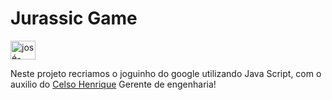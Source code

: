 # Jurassic Game


<a href="https://www.linkedin.com/in/jos%C3%A9-wesley-da-silva-220376200/" target="blank"><img align="center" src="https://www.flaticon.com/svg/vstatic/svg/145/145807.svg?token=exp=1611375404~hmac=83625b70eed06b26de7ef3709e7253c5" alt="josé-wesley-da-silva" height="30" width="40" /></a>

Neste projeto recriamos o joguinho do google utilizando Java Script, com o auxilio do  [Celso Henrique](https://www.linkedin.com/in/devfrontend/) Gerente de engenharia! 
